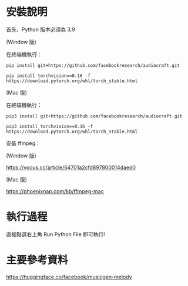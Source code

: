 # 安裝說明
首先，Python 版本必須為 3.9

(Window 版)

在終端機執行：

    pip install git+https://github.com/facebookresearch/audiocraft.git

    pip install torchvision==0.16 -f https://download.pytorch.org/whl/torch_stable.html

(Mac 版)

在終端機執行：
    
    pip3 install git+https://github.com/facebookresearch/audiocraft.git

    pip3 install torchvision==0.16 -f https://download.pytorch.org/whl/torch_stable.html
    

安裝 ffmpeg：

(Window 版)

https://vocus.cc/article/64701a2cfd897800014daed0

(Mac 版)

https://phoenixnap.com/kb/ffmpeg-mac

# 執行過程
直接點選右上角 Run Python File 即可執行!

# 主要參考資料
https://huggingface.co/facebook/musicgen-melody
